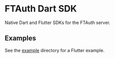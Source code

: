 # FTAuth Dart SDK
Native Dart and Flutter SDKs for the FTAuth server.

## Examples
See the [example](ftauth_flutter/ftauth_flutter/example) directory for a Flutter example.